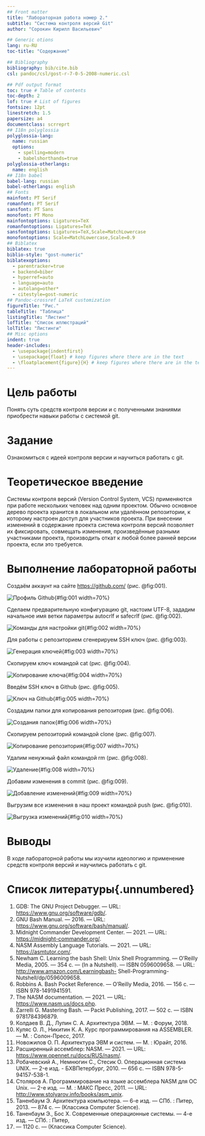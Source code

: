```yaml
---
## Front matter
title: "Лабораторная работа номер 2."
subtitle: "Система контроля версий Git"
author: "Сорокин Кирилл Васильевич"

## Generic otions
lang: ru-RU
toc-title: "Содержание"

## Bibliography
bibliography: bib/cite.bib
csl: pandoc/csl/gost-r-7-0-5-2008-numeric.csl

## Pdf output format
toc: true # Table of contents
toc-depth: 2
lof: true # List of figures
fontsize: 12pt
linestretch: 1.5
papersize: a4
documentclass: scrreprt
## I18n polyglossia
polyglossia-lang:
  name: russian
  options:
	- spelling=modern
	- babelshorthands=true
polyglossia-otherlangs:
  name: english
## I18n babel
babel-lang: russian
babel-otherlangs: english
## Fonts
mainfont: PT Serif
romanfont: PT Serif
sansfont: PT Sans
monofont: PT Mono
mainfontoptions: Ligatures=TeX
romanfontoptions: Ligatures=TeX
sansfontoptions: Ligatures=TeX,Scale=MatchLowercase
monofontoptions: Scale=MatchLowercase,Scale=0.9
## Biblatex
biblatex: true
biblio-style: "gost-numeric"
biblatexoptions:
  - parentracker=true
  - backend=biber
  - hyperref=auto
  - language=auto
  - autolang=other*
  - citestyle=gost-numeric
## Pandoc-crossref LaTeX customization
figureTitle: "Рис."
tableTitle: "Таблица"
listingTitle: "Листинг"
lofTitle: "Список иллюстраций"
lolTitle: "Листинги"
## Misc options
indent: true
header-includes:
  - \usepackage{indentfirst}
  - \usepackage{float} # keep figures where there are in the text
  - \floatplacement{figure}{H} # keep figures where there are in the text
---
```


# Цель работы

Понять суть средств контроля версии и с
полученными знаниями приобрести навыки работы с
системой git.

# Задание

Ознакомиться с идеей контроля версии и научиться
работать с git.

# Теоретическое введение

Системы контроля версий (Version Control System, VCS) применяются при работе нескольких человек над одним проектом. Обычно основное дерево проекта хранится в локальном или удалённом репозитории, к которому настроен доступ для участников проекта. При внесении изменений в содержание проекта система контроля версий позволяет их фиксировать, совмещать изменения, произведённые разными участниками проекта, производить откат к любой более ранней версии проекта, если это требуется.

# Выполнение лабораторной работы

Создаём аккаунт на сайте https://github.com/ (рис. @fig:001).

![Профиль Github](image/2023-10-1214-45-39.png){#fig:001 width=70%}

Сделаем предварительную конфигурацию git, настоим UTF-8, зададим начальное имя ветки параметры autocrlf и safecrlf (рис. @fig:002).

![Команды для настройки git](image/2023-10-1214-45-53.png){#fig:002 width=70%}

Для работы с репозиторием сгенерируем SSH ключ (рис. @fig:003).

![Генерация ключей](image/2023-10-1214-46-08.png){#fig:003 width=70%}

Скопируем ключ командой cat (рис. @fig:004).

![Копирование ключа](image/2023-10-1214-46-18.png){#fig:004 width=70%}

Введём SSH ключ в Github (рис. @fig:005).

![Ключ на Github](image/2023-10-1214-46-31.png){#fig:005 width=70%}

Создадим папки для копирования репозитория (рис. @fig:006).

![Создания папок](image/2023-10-1214-46-46.png){#fig:006 width=70%}

Скопируем репозиторий командой clone (рис. @fig:007).

![Копирование репозитория](image/2023-10-1214-47-01.png){#fig:007 width=70%}

Удалим ненужный файл командой rm (рис. @fig:008).

![Удаление](image/2023-10-1214-47-12.png){#fig:008 width=70%}

Добавим изменения в commit (рис. @fig:009).

![Добавление изменений](image/2023-10-1214-47-23.png){#fig:009 width=70%}

Выгрузим все изменения в наш проект командой push (рис. @fig:010).

![Выгрузка изменений](image/2023-10-1214-47-35.png){#fig:010 width=70%}

# Выводы

В ходе лабораторной работы мы изучили идеологию и применение средств контроля версий и научились работать с git.

# Список литературы{.unnumbered}

1. GDB: The GNU Project Debugger. — URL: https://www.gnu.org/software/gdb/.
2. GNU Bash Manual. — 2016. — URL: https://www.gnu.org/software/bash/manual/.
3. Midnight Commander Development Center. — 2021. — URL: https://midnight-commander.org/.
4. NASM Assembly Language Tutorials. — 2021. — URL: https://asmtutor.com/.
5. Newham C. Learning the bash Shell: Unix Shell Programming. — O’Reilly Media, 2005. — 354 с. — (In a Nutshell). — ISBN 0596009658. — URL: http://www.amazon.com/Learningbash- Shell-Programming-Nutshell/dp/0596009658.
6. Robbins A. Bash Pocket Reference. — O’Reilly Media, 2016. — 156 с. — ISBN 978-1491941591.
7. The NASM documentation. — 2021. — URL: https://www.nasm.us/docs.php.
8. Zarrelli G. Mastering Bash. — Packt Publishing, 2017. — 502 с. — ISBN 9781784396879.
9. Колдаев В. Д., Лупин С. А. Архитектура ЭВМ. — М. : Форум, 2018.
10. Куляс О. Л., Никитин К. А. Курс программирования на ASSEMBLER. — М. : Солон-Пресс, 2017.
11. Новожилов О. П. Архитектура ЭВМ и систем. — М. : Юрайт, 2016.
12. Расширенный ассемблер: NASM. — 2021. — URL: https://www.opennet.ru/docs/RUS/nasm/.
13. Робачевский А., Немнюгин С., Стесик О. Операционная система UNIX. — 2-е изд. - БХВПетербург, 2010. — 656 с. — ISBN 978-5-94157-538-1.
14. Столяров А. Программирование на языке ассемблера NASM для ОС Unix. — 2-е изд. — М. : МАКС Пресс, 2011. — URL: http://www.stolyarov.info/books/asm_unix.
15. Таненбаум Э. Архитектура компьютера. — 6-е изд. — СПб. : Питер, 2013. — 874 с. — (Классика Computer Science).
16. Таненбаум Э., Бос Х. Современные операционные системы. — 4-е изд. — СПб. : Питер,
2015. — 1120 с. — (Классика Computer Science).
